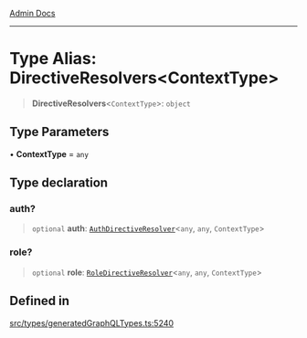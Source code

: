 [Admin Docs](/)

***

# Type Alias: DirectiveResolvers\<ContextType\>

> **DirectiveResolvers**\<`ContextType`\>: `object`

## Type Parameters

• **ContextType** = `any`

## Type declaration

### auth?

> `optional` **auth**: [`AuthDirectiveResolver`](AuthDirectiveResolver.md)\<`any`, `any`, `ContextType`\>

### role?

> `optional` **role**: [`RoleDirectiveResolver`](RoleDirectiveResolver.md)\<`any`, `any`, `ContextType`\>

## Defined in

[src/types/generatedGraphQLTypes.ts:5240](https://github.com/Suyash878/talawa-api/blob/cfd688207611ba245c99edd8dbaccb2cdbf6a043/src/types/generatedGraphQLTypes.ts#L5240)
